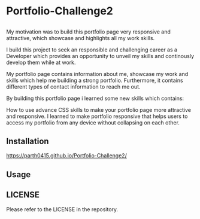 # Portfolio-Challenge2

## 

My motivation was to build this portfolio page very responsive and attractive, which showcase and highlights all my work skills. 

I build this project to seek an responsible and challenging career as a Developer which provides an opportunity to unveil my skills and continously develop them while at work.

My portfolio page contains information about me, showcase my work and skills which help me building a strong portfolio. Furthermore, it contains different types of contact information to reach me out.

By building this portfolio page i learned some new skills which contains:

How to use advance CSS skills to make your portfolio page more attractive and responsive. 
I learned to make portfolio responsive that helps users to access my portfolio from any device without collapsing on each other.

## Installation

https://parth0415.github.io/Portfolio-Challenge2/

## Usage


## LICENSE
Please refer to the LICENSE in the repository.